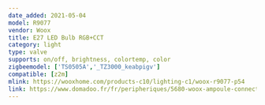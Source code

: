 ```yaml
---
date_added: 2021-05-04
model: R9077
vendor: Woox
title: E27 LED Bulb RGB+CCT
category: light
type: valve
supports: on/off, brightness, colortemp, color
zigbeemodel: ['TS0505A','_TZ3000_keabpigv']
compatible: [z2m]
mlink: https://wooxhome.com/products-c10/lighting-c1/woox-r9077-p54
link: https://www.domadoo.fr/fr/peripheriques/5680-woox-ampoule-connectee-zigbee-e27-rgb-cct-compatible-amazon-alexa-et-google-assistant-8435606703581.html
---
```

